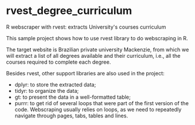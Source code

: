 # rvest_degree_curriculum
R webscraper with rvest: extracts University's courses curriculum

This sample project shows how to use rvest library to do webscraping in R.

The target website is Brazilian private university Mackenzie, from which we will extract a list of all degrees available and their curriculum, i.e., all the courses required to complete each degree.

Besides rvest, other support libraries are also used in the project:
- dplyr: to store the extracted data;
- tidyr: to organize the data;
- gt: to present the data in a well-formatted table;
- purrr: to get rid of several loops that were part of the first version of the code. Webscraping usually relies on loops, as we need to repeatedly navigate through pages, tabs, tables and lines.
